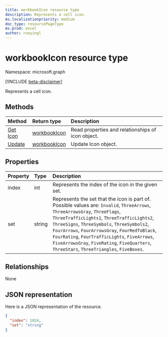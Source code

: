 ```yaml
---
title: workbookIcon resource type
description: Represents a cell icon.
ms.localizationpriority: medium
doc_type: resourcePageType
ms.prod: excel
author: ruoyingl
---
```


# workbookIcon resource type

Namespace: microsoft.graph

[!INCLUDE [beta-disclaimer](../../includes/beta-disclaimer.md)]

Represents a cell icon.

## Methods

| Method                          | Return type                     | Description                                       |
| :------------------------------ | :------------------------------ | :------------------------------------------------ |
| [Get Icon](../api/icon-get.md)  | [workbookIcon](workbookicon.md) | Read properties and relationships of icon object. |
| [Update](../api/icon-update.md) | [workbookIcon](workbookicon.md) | Update Icon object.                               |

## Properties

| Property | Type   | Description                                                                                                                                                                                                                                                                                                                                                                                                               |
| :------- | :----- | :------------------------------------------------------------------------------------------------------------------------------------------------------------------------------------------------------------------------------------------------------------------------------------------------------------------------------------------------------------------------------------------------------------------------ |
| index    | int    | Represents the index of the icon in the given set.                                                                                                                                                                                                                                                                                                                                                                        |
| set      | string | Represents the set that the icon is part of. Possible values are: `Invalid`, `ThreeArrows`, `ThreeArrowsGray`, `ThreeFlags`, `ThreeTrafficLights1`, `ThreeTrafficLights2`, `ThreeSigns`, `ThreeSymbols`, `ThreeSymbols2`, `FourArrows`, `FourArrowsGray`, `FourRedToBlack`, `FourRating`, `FourTrafficLights`, `FiveArrows`, `FiveArrowsGray`, `FiveRating`, `FiveQuarters`, `ThreeStars`, `ThreeTriangles`, `FiveBoxes`. |

## Relationships

None

## JSON representation

Here is a JSON representation of the resource.

<!-- {
  "blockType": "resource",
  "optionalProperties": [

  ],
  "@odata.type": "microsoft.graph.workbookIcon"
}-->

```json
{
  "index": 1024,
  "set": "string"
}

```

<!-- uuid: 8fcb5dbc-d5aa-4681-8e31-b001d5168d79
2015-10-25 14:57:30 UTC -->

<!--
{
  "type": "#page.annotation",
  "description": "Icon resource",
  "keywords": "",
  "section": "documentation",
  "tocPath": "",
  "suppressions": []
}
-->
